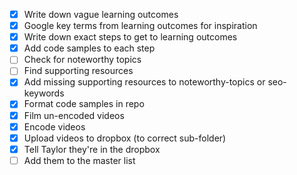 - [x] Write down vague learning outcomes
- [x] Google key terms from learning outcomes for inspiration
- [x] Write down exact steps to get to learning outcomes
- [x] Add code samples to each step
- [ ] Check for noteworthy topics
- [ ] Find supporting resources
- [x] Add missing supporting resources to noteworthy-topics or seo-keywords
- [x] Format code samples in repo
- [x] Film un-encoded videos
- [x] Encode videos
- [x] Upload videos to dropbox (to correct sub-folder)
- [x] Tell Taylor they're in the dropbox
- [ ] Add them to the master list
